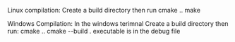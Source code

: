Linux compilation:
Create a build directory then run
cmake ..
make


Windows Compilation:
In the windows terimnal
Create a build directory then run:
cmake ..
cmake --build .
executable is in the debug file
